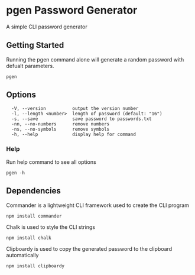 # pgen Password Generator

A simple CLI password generator

## Getting Started

Running the pgen command alone will generate a random password with defualt parameters.

```
pgen
```

## Options

```
  -V, --version          output the version number
  -l, --length <number>  length of password (default: "16")
  -s, --save             save password to passwords.txt
  -nn, --no-numbers      remove numbers
  -ns, --no-symbols      remove symbols
  -h, --help             display help for command
```

### Help

Run help command to see all options

```
pgen -h
```

## Dependencies

Commander is a lightweight CLI framework used to create the CLI program

```
npm install commander
```

Chalk is used to style the CLI strings

```
npm install chalk
```

Clipboardy is used to copy the generated password to the clipboard automatically

```
npm install clipboardy
```
